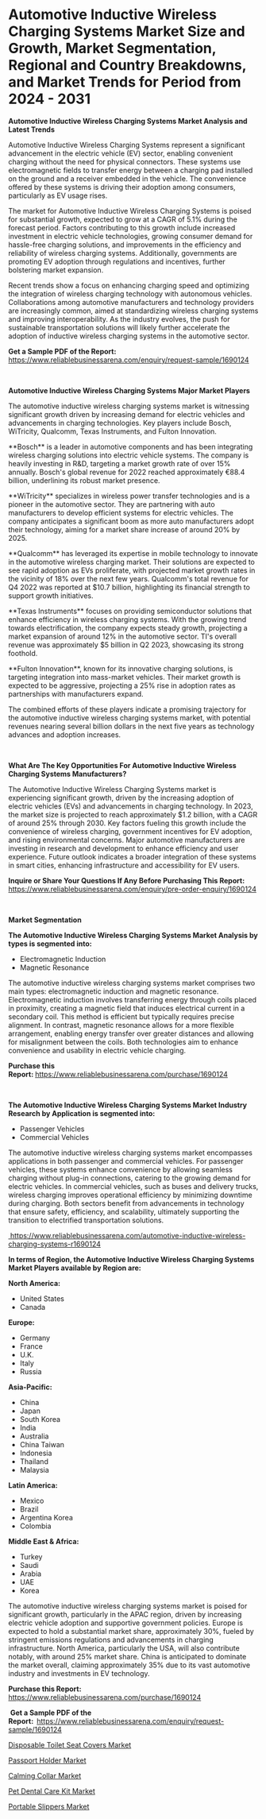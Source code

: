 <p><h1>Automotive Inductive Wireless Charging Systems Market Size and Growth, Market Segmentation, Regional and Country Breakdowns, and Market Trends for Period from 2024 -  2031</h1></p><p><strong>Automotive Inductive Wireless Charging Systems Market Analysis and Latest Trends</strong></p>
<p><p>Automotive Inductive Wireless Charging Systems represent a significant advancement in the electric vehicle (EV) sector, enabling convenient charging without the need for physical connectors. These systems use electromagnetic fields to transfer energy between a charging pad installed on the ground and a receiver embedded in the vehicle. The convenience offered by these systems is driving their adoption among consumers, particularly as EV usage rises.</p><p>The market for Automotive Inductive Wireless Charging Systems is poised for substantial growth, expected to grow at a CAGR of 5.1% during the forecast period. Factors contributing to this growth include increased investment in electric vehicle technologies, growing consumer demand for hassle-free charging solutions, and improvements in the efficiency and reliability of wireless charging systems. Additionally, governments are promoting EV adoption through regulations and incentives, further bolstering market expansion.</p><p>Recent trends show a focus on enhancing charging speed and optimizing the integration of wireless charging technology with autonomous vehicles. Collaborations among automotive manufacturers and technology providers are increasingly common, aimed at standardizing wireless charging systems and improving interoperability. As the industry evolves, the push for sustainable transportation solutions will likely further accelerate the adoption of inductive wireless charging systems in the automotive sector.</p></p>
<p><strong>Get a Sample PDF of the Report:&nbsp;</strong> <a href="https://www.reliablebusinessarena.com/enquiry/request-sample/1690124?utm_campaign=1580&utm_medium=2&utm_source=Github&utm_content=ia&utm_term=17102024&utm_id=automotive-inductive-wireless-charging-systems">https://www.reliablebusinessarena.com/enquiry/request-sample/1690124</a></p>
<p>&nbsp;</p>
<p><strong>Automotive Inductive Wireless Charging Systems Major Market Players</strong></p>
<p><p>The automotive inductive wireless charging systems market is witnessing significant growth driven by increasing demand for electric vehicles and advancements in charging technologies. Key players include Bosch, WiTricity, Qualcomm, Texas Instruments, and Fulton Innovation.</p><p>**Bosch** is a leader in automotive components and has been integrating wireless charging solutions into electric vehicle systems. The company is heavily investing in R&D, targeting a market growth rate of over 15% annually. Bosch's global revenue for 2022 reached approximately €88.4 billion, underlining its robust market presence.</p><p>**WiTricity** specializes in wireless power transfer technologies and is a pioneer in the automotive sector. They are partnering with auto manufacturers to develop efficient systems for electric vehicles. The company anticipates a significant boom as more auto manufacturers adopt their technology, aiming for a market share increase of around 20% by 2025.</p><p>**Qualcomm** has leveraged its expertise in mobile technology to innovate in the automotive wireless charging market. Their solutions are expected to see rapid adoption as EVs proliferate, with projected market growth rates in the vicinity of 18% over the next few years. Qualcomm's total revenue for Q4 2022 was reported at $10.7 billion, highlighting its financial strength to support growth initiatives.</p><p>**Texas Instruments** focuses on providing semiconductor solutions that enhance efficiency in wireless charging systems. With the growing trend towards electrification, the company expects steady growth, projecting a market expansion of around 12% in the automotive sector. TI's overall revenue was approximately $5 billion in Q2 2023, showcasing its strong foothold.</p><p>**Fulton Innovation**, known for its innovative charging solutions, is targeting integration into mass-market vehicles. Their market growth is expected to be aggressive, projecting a 25% rise in adoption rates as partnerships with manufacturers expand.</p><p>The combined efforts of these players indicate a promising trajectory for the automotive inductive wireless charging systems market, with potential revenues nearing several billion dollars in the next five years as technology advances and adoption increases.</p></p>
<p>&nbsp;</p>
<p><strong>What Are The Key Opportunities For Automotive Inductive Wireless Charging Systems Manufacturers?</strong></p>
<p><p>The Automotive Inductive Wireless Charging Systems market is experiencing significant growth, driven by the increasing adoption of electric vehicles (EVs) and advancements in charging technology. In 2023, the market size is projected to reach approximately $1.2 billion, with a CAGR of around 25% through 2030. Key factors fueling this growth include the convenience of wireless charging, government incentives for EV adoption, and rising environmental concerns. Major automotive manufacturers are investing in research and development to enhance efficiency and user experience. Future outlook indicates a broader integration of these systems in smart cities, enhancing infrastructure and accessibility for EV users.</p></p>
<p><strong>Inquire or Share Your Questions If Any Before Purchasing This Report:</strong> <a href="https://www.reliablebusinessarena.com/enquiry/pre-order-enquiry/1690124?utm_campaign=1580&utm_medium=2&utm_source=Github&utm_content=ia&utm_term=17102024&utm_id=automotive-inductive-wireless-charging-systems">https://www.reliablebusinessarena.com/enquiry/pre-order-enquiry/1690124</a></p>
<p>&nbsp;</p>
<p><strong>Market Segmentation</strong></p>
<p><strong>The Automotive Inductive Wireless Charging Systems Market Analysis by types is segmented into:</strong></p>
<p><ul><li>Electromagnetic Induction</li><li>Magnetic Resonance</li></ul></p>
<p><p>The automotive inductive wireless charging systems market comprises two main types: electromagnetic induction and magnetic resonance. Electromagnetic induction involves transferring energy through coils placed in proximity, creating a magnetic field that induces electrical current in a secondary coil. This method is efficient but typically requires precise alignment. In contrast, magnetic resonance allows for a more flexible arrangement, enabling energy transfer over greater distances and allowing for misalignment between the coils. Both technologies aim to enhance convenience and usability in electric vehicle charging.</p></p>
<p><strong>Purchase this Report:&nbsp;</strong><a href="https://www.reliablebusinessarena.com/purchase/1690124?utm_campaign=1580&utm_medium=2&utm_source=Github&utm_content=ia&utm_term=17102024&utm_id=automotive-inductive-wireless-charging-systems">https://www.reliablebusinessarena.com/purchase/1690124</a></p>
<p>&nbsp;</p>
<p><strong>The Automotive Inductive Wireless Charging Systems Market Industry Research by Application is segmented into:</strong></p>
<p><ul><li>Passenger Vehicles</li><li>Commercial Vehicles</li></ul></p>
<p><p>The automotive inductive wireless charging systems market encompasses applications in both passenger and commercial vehicles. For passenger vehicles, these systems enhance convenience by allowing seamless charging without plug-in connections, catering to the growing demand for electric vehicles. In commercial vehicles, such as buses and delivery trucks, wireless charging improves operational efficiency by minimizing downtime during charging. Both sectors benefit from advancements in technology that ensure safety, efficiency, and scalability, ultimately supporting the transition to electrified transportation solutions.</p></p>
<p><a href="https://www.reliablebusinessarena.com/automotive-inductive-wireless-charging-systems-r1690124?utm_campaign=1580&utm_medium=2&utm_source=Github&utm_content=ia&utm_term=17102024&utm_id=automotive-inductive-wireless-charging-systems">&nbsp;https://www.reliablebusinessarena.com/automotive-inductive-wireless-charging-systems-r1690124</a></p>
<p><strong>In terms of Region, the Automotive Inductive Wireless Charging Systems Market Players available by Region are:</strong></p>
<p>
    <p> <strong> North America: </strong>
        <ul>
            <li>United States</li>
            <li>Canada</li>
        </ul>
        </p> 
    <p> <strong> Europe: </strong>
        <ul>
            <li>Germany</li>
            <li>France</li>
            <li>U.K.</li>
            <li>Italy</li>
            <li>Russia</li>
        </ul>
        </p> 
    <p> <strong> Asia-Pacific: </strong>
        <ul>
            <li>China</li>
            <li>Japan</li>
            <li>South Korea</li>
            <li>India</li>
            <li>Australia</li>
            <li>China Taiwan</li>
            <li>Indonesia</li>
            <li>Thailand</li>
            <li>Malaysia</li>
        </ul>
        </p> 
    <p> <strong> Latin America: </strong>
        <ul>
            <li>Mexico</li>
            <li>Brazil</li>
            <li>Argentina Korea</li>
            <li>Colombia</li>
        </ul>
        </p> 
    <p> <strong> Middle East & Africa: </strong>
        <ul>
            <li>Turkey</li>
            <li>Saudi</li>
            <li>Arabia</li>
            <li>UAE</li>
            <li>Korea</li>
        </ul>
    </p>
    </p>
<p><p>The automotive inductive wireless charging systems market is poised for significant growth, particularly in the APAC region, driven by increasing electric vehicle adoption and supportive government policies. Europe is expected to hold a substantial market share, approximately 30%, fueled by stringent emissions regulations and advancements in charging infrastructure. North America, particularly the USA, will also contribute notably, with around 25% market share. China is anticipated to dominate the market overall, claiming approximately 35% due to its vast automotive industry and investments in EV technology.</p></p>
<p><strong>Purchase this Report: </strong><a href="https://www.reliablebusinessarena.com/purchase/1690124?utm_campaign=1580&utm_medium=2&utm_source=Github&utm_content=ia&utm_term=17102024&utm_id=automotive-inductive-wireless-charging-systems">https://www.reliablebusinessarena.com/purchase/1690124</a></p>
<p>&nbsp;<strong>Get a Sample PDF of the Report:&nbsp;&nbsp;</strong><a href="https://www.reliablebusinessarena.com/enquiry/request-sample/1690124?utm_campaign=1580&utm_medium=2&utm_source=Github&utm_content=ia&utm_term=17102024&utm_id=automotive-inductive-wireless-charging-systems">https://www.reliablebusinessarena.com/enquiry/request-sample/1690124</a></p>
<p><strong></strong></p>
<p><p><a href="https://www.linkedin.com/pulse/global-disposable-toilet-seat-covers-market-forecast-2024-2031-fkqqe?utm_campaign=1580&utm_medium=2&utm_source=Github&utm_content=ia&utm_term=17102024&utm_id=automotive-inductive-wireless-charging-systems">Disposable Toilet Seat Covers Market</a></p><p><a href="https://www.linkedin.com/pulse/deep-dive-passport-holder-market-itstrends-segmentation-oo2be?utm_campaign=1580&utm_medium=2&utm_source=Github&utm_content=ia&utm_term=17102024&utm_id=automotive-inductive-wireless-charging-systems">Passport Holder Market</a></p><p><a href="https://www.linkedin.com/pulse/calming-collar-value-chain-analysis-from-raw-materials-esese?utm_campaign=1580&utm_medium=2&utm_source=Github&utm_content=ia&utm_term=17102024&utm_id=automotive-inductive-wireless-charging-systems">Calming Collar Market</a></p><p><a href="https://www.linkedin.com/pulse/global-pet-dental-care-kit-market-opportunities-challenges2024-kwdde?utm_campaign=1580&utm_medium=2&utm_source=Github&utm_content=ia&utm_term=17102024&utm_id=automotive-inductive-wireless-charging-systems">Pet Dental Care Kit Market</a></p><p><a href="https://www.linkedin.com/pulse/emerging-trends-portable-slippers-market-detailed-overview-abbje?utm_campaign=1580&utm_medium=2&utm_source=Github&utm_content=ia&utm_term=17102024&utm_id=automotive-inductive-wireless-charging-systems">Portable Slippers Market</a></p></p>